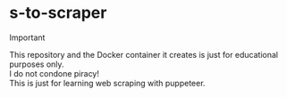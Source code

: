 # s-to-scraper

> [!IMPORTANT]  
> This repository and the Docker container it creates is just for educational purposes only.  
> I do not condone piracy!  
> This is just for learning web scraping with puppeteer.
